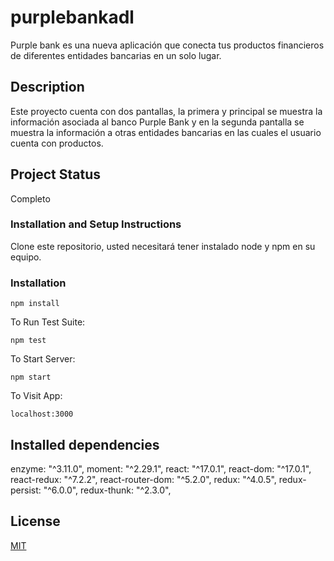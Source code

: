 # purplebankadl

Purple bank es una nueva aplicación que conecta tus productos financieros de diferentes
entidades bancarias en un solo lugar.

## Description

Este proyecto cuenta con dos pantallas, la primera y principal se muestra la información asociada al banco Purple Bank y en la segunda pantalla se muestra la información a otras entidades bancarias en las cuales el usuario cuenta con productos.

## Project Status

Completo

### Installation and Setup Instructions

Clone este repositorio, usted necesitará tener instalado node y npm en su equipo.

### Installation

`npm install`

To Run Test Suite:

`npm test`

To Start Server:

`npm start`

To Visit App:

`localhost:3000`

## Installed dependencies

enzyme: "^3.11.0",
moment: "^2.29.1",
react: "^17.0.1",
react-dom: "^17.0.1",
react-redux: "^7.2.2",
react-router-dom: "^5.2.0",
redux: "^4.0.5",
redux-persist: "^6.0.0",
redux-thunk: "^2.3.0",

## License

[MIT](https://choosealicense.com/licenses/mit/)
